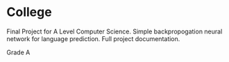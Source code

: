 # College

Final Project for A Level Computer Science. Simple backpropogation neural network for language prediction. Full project documentation.

Grade A
